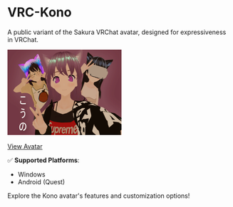 # **VRC-Kono**  
A public variant of the Sakura VRChat avatar, designed for expressiveness in VRChat.  

![](thumbnail.png)  

[View Avatar](https://vrchat.com/home/avatar/avtr_9fd8674d-b497-4f2b-b51f-b6e6773f01e9)  

✅ **Supported Platforms**:  
- Windows  
- Android (Quest)  

Explore the Kono avatar's features and customization options!  